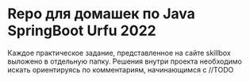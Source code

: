﻿# Repo для домашек по Java SpringBoot Urfu 2022
Каждое практическое задание, представленное на сайте skillbox выложено в отдельную папку. Решения внутри проекта необходимо искать ориентируясь по комментариям, начинающимся с //TODO
